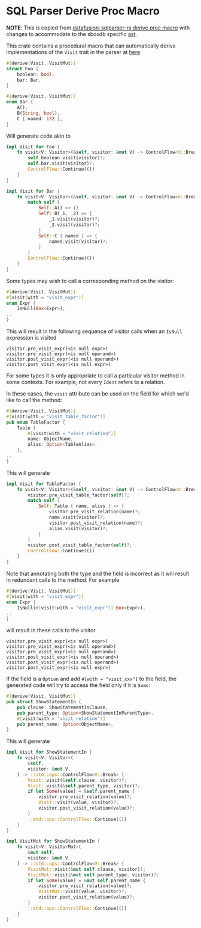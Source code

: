 <!---
  Licensed to the Apache Software Foundation (ASF) under one
  or more contributor license agreements.  See the NOTICE file
  distributed with this work for additional information
  regarding copyright ownership.  The ASF licenses this file
  to you under the Apache License, Version 2.0 (the
  "License"); you may not use this file except in compliance
  with the License.  You may obtain a copy of the License at

    http://www.apache.org/licenses/LICENSE-2.0

  Unless required by applicable law or agreed to in writing,
  software distributed under the License is distributed on an
  "AS IS" BASIS, WITHOUT WARRANTIES OR CONDITIONS OF ANY
  KIND, either express or implied.  See the License for the
  specific language governing permissions and limitations
  under the License.
-->

# SQL Parser Derive Proc Macro

**NOTE**: This is copied
from [datafusion-sqlparser-rs derive proc macro](https://github.com/apache/datafusion-sqlparser-rs/tree/main/derive)
with changes to accommodate to the sboxdb specific [ast](../src/sql/parser/ast.rs).

This crate contains a procedural macro that can automatically derive implementations of the `Visit` trait in the parser
at [here](../src/sql/parser/visitor.rs)

```rust
#[derive(Visit, VisitMut)]
struct Foo {
    boolean: bool,
    bar: Bar,
}

#[derive(Visit, VisitMut)]
enum Bar {
    A(),
    B(String, bool),
    C { named: i32 },
}
```

Will generate code akin to

```rust
impl Visit for Foo {
    fn visit<V: Visitor>(&self, visitor: &mut V) -> ControlFlow<V::Break> {
        self.boolean.visit(visitor)?;
        self.bar.visit(visitor)?;
        ControlFlow::Continue(())
    }
}

impl Visit for Bar {
    fn visit<V: Visitor>(&self, visitor: &mut V) -> ControlFlow<V::Break> {
        match self {
            Self::A() => {}
            Self::B(_1, _2) => {
                _1.visit(visitor)?;
                _2.visit(visitor)?;
            }
            Self::C { named } => {
                named.visit(visitor)?;
            }
        }
        ControlFlow::Continue(())
    }
}
```

Some types may wish to call a corresponding method on the visitor:

```rust
#[derive(Visit, VisitMut)]
#[visit(with = "visit_expr")]
enum Expr {
    IsNull(Box<Expr>),
..
}
```

This will result in the following sequence of visitor calls when an `IsNull`
expression is visited

```
visitor.pre_visit_expr(<is null expr>)
visitor.pre_visit_expr(<is null operand>)
visitor.post_visit_expr(<is null operand>)
visitor.post_visit_expr(<is null expr>)
```

For some types it is only appropriate to call a particular visitor method in
some contexts. For example, not every `Ident` refers to a relation.

In these cases, the `visit` attribute can be used on the field for which we'd
like to call the method:

```rust
#[derive(Visit, VisitMut)]
#[visit(with = "visit_table_factor")]
pub enum TableFactor {
    Table {
        #[visit(with = "visit_relation")]
        name: ObjectName,
        alias: Option<TableAlias>,
    },
..
}
```

This will generate

```rust
impl Visit for TableFactor {
    fn visit<V: Visitor>(&self, visitor: &mut V) -> ControlFlow<V::Break> {
        visitor.pre_visit_table_factor(self)?;
        match self {
            Self::Table { name, alias } => {
                visitor.pre_visit_relation(name)?;
                name.visit(visitor)?;
                visitor.post_visit_relation(name)?;
                alias.visit(visitor)?;
            }
        }
        visitor.post_visit_table_factor(self)?;
        ControlFlow::Continue(())
    }
}
```

Note that annotating both the type and the field is incorrect as it will result
in redundant calls to the method. For example

```rust
#[derive(Visit, VisitMut)]
#[visit(with = "visit_expr")]
enum Expr {
    IsNull(#[visit(with = "visit_expr")] Box<Expr>),
..
}
```

will result in these calls to the visitor

```
visitor.pre_visit_expr(<is null expr>)
visitor.pre_visit_expr(<is null operand>)
visitor.pre_visit_expr(<is null operand>)
visitor.post_visit_expr(<is null operand>)
visitor.post_visit_expr(<is null operand>)
visitor.post_visit_expr(<is null expr>)
```

If the field is a `Option` and add `#[with = "visit_xxx"]` to the field, the generated code
will try to access the field only if it is `Some`:

```rust
#[derive(Visit, VisitMut)]
pub struct ShowStatementIn {
    pub clause: ShowStatementInClause,
    pub parent_type: Option<ShowStatementInParentType>,
    #[visit(with = "visit_relation")]
    pub parent_name: Option<ObjectName>,
}
```

This will generate

```rust
impl Visit for ShowStatementIn {
    fn visit<V: Visitor>(
        &self,
        visitor: &mut V,
    ) -> ::std::ops::ControlFlow<V::Break> {
        Visit::visit(&self.clause, visitor)?;
        Visit::visit(&self.parent_type, visitor)?;
        if let Some(value) = &self.parent_name {
            visitor.pre_visit_relation(value)?;
            Visit::visit(value, visitor)?;
            visitor.post_visit_relation(value)?;
        }
        ::std::ops::ControlFlow::Continue(())
    }
}

impl VisitMut for ShowStatementIn {
    fn visit<V: VisitorMut>(
        &mut self,
        visitor: &mut V,
    ) -> ::std::ops::ControlFlow<V::Break> {
        VisitMut::visit(&mut self.clause, visitor)?;
        VisitMut::visit(&mut self.parent_type, visitor)?;
        if let Some(value) = &mut self.parent_name {
            visitor.pre_visit_relation(value)?;
            VisitMut::visit(value, visitor)?;
            visitor.post_visit_relation(value)?;
        }
        ::std::ops::ControlFlow::Continue(())
    }
}
```
